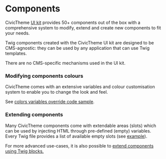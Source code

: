 # Components

CivicTheme [UI kit](https://uikit.civictheme.io/) provides 50+ components out of the box with a comprehensive system to modify, extend and create new components to fit your needs.

Twig components created with the CivicTheme UI kit are designed to be CMS-agnostic: they can be used by any application that can use Twig templates.

There are no CMS-specific mechanisms used in the UI kit.

### Modifying components colours

CivicTheme comes with an extensive variables and colour customisation system to enable you to change the look and feel.

See [colors variables override code sample](https://github.com/civictheme/uikit/blob/main/components/variables.base.scss).

### Extending components

Many CivicTheme components come with extendable areas (slots) which can be used by injecting HTML through pre-defined (empty) variables. Every Twig file provides a list of available empty slots (see [example](https://github.com/civictheme/uikit/blob/main/components/02-molecules/promo-card/promo-card.twig)).

For more advanced use-cases, it is also possible to [extend components using Twig blocks.](https://github.com/civictheme/monorepo-drupal/blob/develop/web/themes/contrib/civictheme/civictheme\_starter\_kit/components/02-molecules/navigation-card/navigation-card.twig)

###
